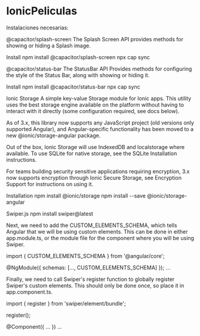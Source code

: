 # IonicPeliculas


Instalaciones necesarias:

@capacitor/splash-screen
The Splash Screen API provides methods for showing or hiding a Splash image.

Install
npm install @capacitor/splash-screen
npx cap sync


@capacitor/status-bar
The StatusBar API Provides methods for configuring the style of the Status Bar, along with showing or hiding it.

Install
npm install @capacitor/status-bar
npx cap sync


Ionic Storage
A simple key-value Storage module for Ionic apps. This utility uses the best storage engine available on the platform without having to interact with it directly (some configuration required, see docs below).

As of 3.x, this library now supports any JavaScript project (old versions only supported Angular), and Angular-specific functionality has been moved to a new @ionic/storage-angular package.

Out of the box, Ionic Storage will use IndexedDB and localstorage where available. To use SQLite for native storage, see the SQLite Installation instructions.

For teams building security sensitive applications requiring encryption, 3.x now supports encryption through Ionic Secure Storage, see Encryption Support for instructions on using it.

Installation
npm install @ionic/storage
npm install --save @ionic/storage-angular

Swiper.js
npm install swiper@latest

Next, we need to add the CUSTOM_ELEMENTS_SCHEMA, which tells Angular that we will be using custom elements. This can be done in either app.module.ts, or the module file for the component where you will be using Swiper.

import { CUSTOM_ELEMENTS_SCHEMA } from '@angular/core';

@NgModule({
  schemas: [..., CUSTOM_ELEMENTS_SCHEMA]
});
...

Finally, we need to call Swiper's register function to globally register Swiper's custom elements. This should only be done once, so place it in app.component.ts.

import { register } from 'swiper/element/bundle';

register();

@Component({
  ...
})
...
